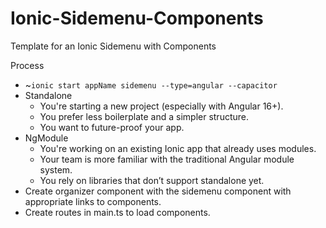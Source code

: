 # Ionic-Sidemenu-Components
Template for an Ionic Sidemenu with Components

Process
<ul>
  <li>~<code>ionic start appName sidemenu --type=angular --capacitor</code></li>
  <li>Standalone
    <ul>
      <li>You're starting a new project (especially with Angular 16+).</li>
      <li>You prefer less boilerplate and a simpler structure.</li>
      <li>You want to future-proof your app.</li>
    </ul>
  </li>
  <li>NgModule
    <ul>
      <li>You're working on an existing Ionic app that already uses modules.</li>
      <li>Your team is more familiar with the traditional Angular module system.</li>
      <li>You rely on libraries that don’t support standalone yet.</li>
    </ul>
  </li>
  <li>Create organizer component with the sidemenu component with appropriate links to components.</li>
  <li>Create routes in main.ts to load components.</li>
</ul>
